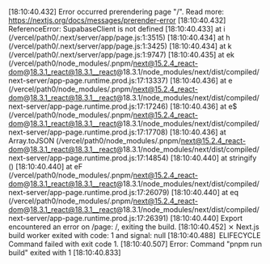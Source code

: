 
[18:10:40.432] Error occurred prerendering page "/". Read more: https://nextjs.org/docs/messages/prerender-error
[18:10:40.432] ReferenceError: SupabaseClient is not defined
[18:10:40.433]     at i (/vercel/path0/.next/server/app/page.js:1:3515)
[18:10:40.434]     at h (/vercel/path0/.next/server/app/page.js:1:3425)
[18:10:40.434]     at k (/vercel/path0/.next/server/app/page.js:1:9747)
[18:10:40.435]     at ek (/vercel/path0/node_modules/.pnpm/next@15.2.4_react-dom@18.3.1_react@18.3.1__react@18.3.1/node_modules/next/dist/compiled/next-server/app-page.runtime.prod.js:17:13337)
[18:10:40.436]     at e (/vercel/path0/node_modules/.pnpm/next@15.2.4_react-dom@18.3.1_react@18.3.1__react@18.3.1/node_modules/next/dist/compiled/next-server/app-page.runtime.prod.js:17:17246)
[18:10:40.436]     at e$ (/vercel/path0/node_modules/.pnpm/next@15.2.4_react-dom@18.3.1_react@18.3.1__react@18.3.1/node_modules/next/dist/compiled/next-server/app-page.runtime.prod.js:17:17708)
[18:10:40.436]     at Array.toJSON (/vercel/path0/node_modules/.pnpm/next@15.2.4_react-dom@18.3.1_react@18.3.1__react@18.3.1/node_modules/next/dist/compiled/next-server/app-page.runtime.prod.js:17:14854)
[18:10:40.440]     at stringify (<anonymous>)
[18:10:40.440]     at eF (/vercel/path0/node_modules/.pnpm/next@15.2.4_react-dom@18.3.1_react@18.3.1__react@18.3.1/node_modules/next/dist/compiled/next-server/app-page.runtime.prod.js:17:26079)
[18:10:40.440]     at eq (/vercel/path0/node_modules/.pnpm/next@15.2.4_react-dom@18.3.1_react@18.3.1__react@18.3.1/node_modules/next/dist/compiled/next-server/app-page.runtime.prod.js:17:26391)
[18:10:40.440] Export encountered an error on /page: /, exiting the build.
[18:10:40.452]  ⨯ Next.js build worker exited with code: 1 and signal: null
[18:10:40.488]  ELIFECYCLE  Command failed with exit code 1.
[18:10:40.507] Error: Command "pnpm run build" exited with 1
[18:10:40.833] 